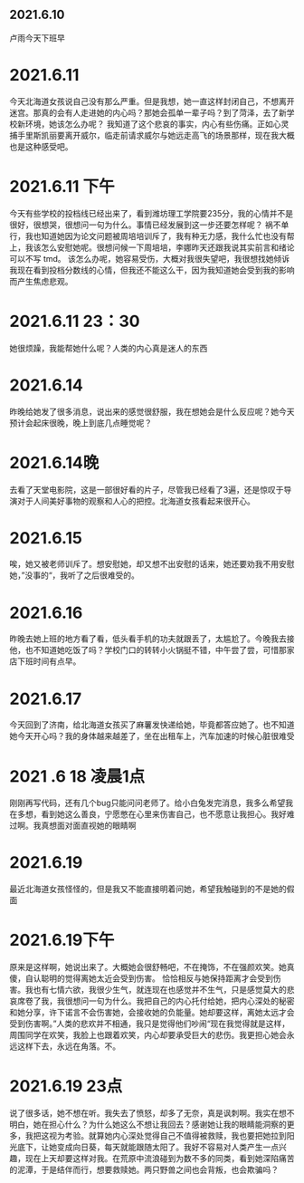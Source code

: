 ## 2021.6.10 
卢雨今天下班早
# 2021.6.11 #
今天北海道女孩说自己没有那么严重。但是我想，她一直这样封闭自己，不想离开迷宫。那真的会有人走进她的内心吗？那她会孤单一辈子吗？到了菏泽，去了新学校新环境，她该怎么办呢？
我知道了这个悲哀的事实，内心有些伤痛。正如心灵捕手里斯凯丽要离开威尔，临走前请求威尔与她远走高飞的场景那样，现在我大概也是这种感受吧。
# 2021.6.11 下午
今天有些学校的投档线已经出来了，看到潍坊理工学院要235分，我的心情并不是很好，很想哭，很想问一句为什么。事情已经发展到这一步还要怎样呢？
祸不单行，我也知道她因为论文问题被周培培训斥了，我有种无力感，我什么忙也没有帮上，我该怎么安慰她呢。很想问候一下周培培，李娜昨天还跟我说其实前言和绪论可以不写
tmd。 该怎么办呢，她容易受伤，大概对我很失望吧，我很想找她倾诉我现在看到投档分数线的心情，但我还不能这么干，因为我知道她会受到我的影响而产生焦虑悲观。
# 2021.6.11 23：30
她很烦躁，我能帮她什么呢？人类的内心真是迷人的东西
# 2021.6.14
昨晚给她发了很多消息，说出来的感觉很舒服，我在想她会是什么反应呢？她今天预计会起床很晚，晚上到底几点睡觉呢？
# 2021.6.14晚
去看了天堂电影院，这是一部很好看的片子，尽管我已经看了3遍，还是惊叹于导演对于人间美好事物的观察和人心的把控。北海道女孩看起来很开心。
# 2021.6.15
唉，她又被老师训斥了。想安慰她，却又想不出安慰的话来，她还要劝我不用安慰她，”没事的“，我听了之后很难受的。
# 2021.6.16
昨晚去她上班的地方看了看，低头看手机的功夫就跟丢了，太尴尬了。今晚我去接他，也不知道她吃饭了吗？学校门口的转转小火锅挺不错，中午尝了尝，可惜那家店下班时间有点早。
# 2021.6.17
今天回到了济南，给北海道女孩买了麻薯发快递给她，毕竟都答应她了。也不知道她今天开心吗？我的身体越来越差了，坐在出租车上，汽车加速的时候心脏很难受
# 2021 .6 18 凌晨1点
刚刚再写代码，还有几个bug只能问问老师了。给小白兔发完消息，我多么希望我在多想，看到她这么善良，宁愿憋在心里来伤害自己，也不愿意让我担心。我好难过啊。我真想面对面直视她的眼睛啊
# 2021.6.19
最近北海道女孩怪怪的，但是我又不能直接明着问她，希望我触碰到的不是她的假面
# 2021.6.19下午
原来是这样啊，她说出来了。大概她会很舒畅吧，不在掩饰，不在强颜欢笑。她真傻，自认聪明的觉得离她太近会受到伤害。
恰恰相反与她保持距离才会受到伤害。我也有七情六欲，我很少生气，就连现在也感觉并不生气，只是感觉莫大的悲哀席卷了我，我很想问一句为什么。我把自己的内心托付给她，把内心深处的秘密和她分享，许下诺言不会伤害她，会接收她的负能量。她却要这样，离她太远才会受到伤害啊。”人类的悲欢并不相通，我只是觉得他们吵闹“现在我觉得就是这样，周围同学在欢笑，我脸上也跟着欢笑，内心却要承受巨大的悲伤。我更担心她会永远这样下去，永远在角落。不。
# 2021.6.19 23点
说了很多话，她不想在听。我失去了愤怒，却多了无奈，真是讽刺啊。我实在想不明白，她在担心什么？为什么她这么不想让我回去？感谢她让我的眼睛能洞察的更多，我把这视为考验。就算她内心深处觉得自己不值得被救赎，我也要把她拉到阳光底下，让她变成向日葵，每天就能跟随太阳了。我好不容易对人类产生一点兴趣，现在上天却要这样对我。在荒原中流浪碰到为数不多的同类，看到她深陷痛苦的泥潭，于是结伴而行，想要救赎她。两只野兽之间也会背叛，也会欺骗吗？
